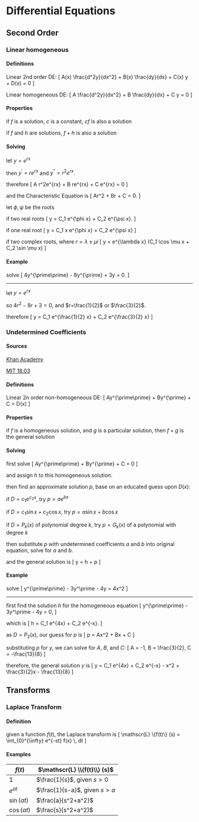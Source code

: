 # Differential Equations

## Second Order

### Linear homogeneous

#### Definitions
Linear 2nd order DE:
\[
A(x) \frac{d^2y}{dx^2} + B(x) \frac{dy}{dx} + C(x) y + D(x) = 0
\]

Linear homogeneous DE:
\[
A \frac{d^2y}{dx^2} + B \frac{dy}{dx} + C y = 0
\]

#### Properties
if $f$ is a solution, $c$ is a constant, $cf$ is also a solution

if $f$ and $h$ are solutions, $f+h$ is also a solution

#### Solving
let $y = e^{rx}$

then $y^\prime = re^{rx}$ and $y^{\prime\prime} = r^2e^{rx}$.

therefore
\[
A r^2e^{rx} + B re^{rx} + C e^{rx} = 0
\]

and the Characteristic Equation is
\[
Ar^2 + Br + C = 0.
\]

let $\phi , \psi$ be the roots

if two real roots
\[
y = C_1 e^{\phi x} + C_2 e^{\psi x}.
\]

if one real root
\[
y = C_1 x e^{\phi x} + C_2 e^{\psi x}
\]

if two complex roots, where $r = \lambda \pm \mu i$
\[
y = e^{\lambda x} (C_1 \cos \mu x + C_2 \sin \mu x)
\]




#### Example
solve
\[
4y^{\prime\prime} - 8y^{\prime} + 3y = 0.
\]

---

let $y = e^{rx}$

so $4r^2 - 8r + 3 = 0$, and $r=\frac{1}{2}$ or $\frac{3}{2}$.

therefore
\[
y = C_1 e^{\frac{1}{2} x} + C_2 e^{\frac{3}{2} x}
\]


### Undetermined Coefficients
#### Sources
[Khan Academy](https://www.khanacademy.org/math/differential-equations/second-order-differential-equations#undetermined-coefficients)

[MIT 18.03](https://ocw.mit.edu/courses/mathematics/18-03sc-differential-equations-fall-2011/unit-ii-second-order-constant-coefficient-linear-equations/undetermined-coefficients/MIT18_03SCF11_s16_1text.pdf)

#### Definitions
Linear 2n order non-homogeneous DE:
\[
Ay^{\prime\prime} + By^{\prime} + C = D(x)
\]

#### Properties
if $f$ is a homogeneous solution, and $g$ is a particular solution, then $f + g$ is the general solution

#### Solving
first solve
\[
Ay^{\prime\prime} + By^{\prime} + C = 0
\]

and assign $h$ to this homogeneous solution.

then find an approximate solution $p$, base on an educated guess upon $D(x)$:

if $D = c_1e^{c_2x}$, try $p = ae^{bx}$

if $D = c_1 \sin x + c_2 \cos x$, try $p = a\sin x + b\cos x$

if $D = P_k(x)$ of polynomial degree $k$, try $p = G_k(x)$ of a polynomial with degree $k$

then substitute $p$ with undetermined coefficients $a$ and $b$ into original equation, solve for $a$ and $b$.

and the general solution is
\[
y = h + p
\]

#### Example
solve
\[
y^{\prime\prime} - 3y^\prime - 4y = 4x^2
\]

---

first find the solution $h$ for the homogeneous equation
\[
    y^{\prime\prime} - 3y^\prime - 4y = 0,
\]

which is
\[
    h = C_1 e^{4x} + C_2 e^{-x}.
\]

as $D = P_2(x)$, our guess for $p$ is
\[
    p = Ax^2 + Bx + C
\]

substituting $p$ for $y$, we can solve for $A$, $B$, and $C$:
\[
    A = -1, B = \frac{3}{2}, C = -\frac{13}{8}
\]

therefore, the general solution $y$ is
\[
    y = C_1 e^{4x} + C_2 e^{-x} - x^2 + \frac{3}{2}x - \frac{13}{8}
\]

## Transforms

### Laplace Transform

#### Definition
given a function $f(t)$, the Laplace transform is
\[
\mathscr{L} \\{f(t)\\} (s) = \int_{0}^{\infty} e^{-st} f(x) \\, dt
\]

#### Examples

| $f(t)$ | $\mathscr{L} \\{f(t)\\} (s)$ |
| --- | --- |
| $1$ | $\frac{1}{s}$, given $s \gt 0$ |
| $e^{at}$ | $\frac{1}{s-a}$, given $s \gt a$ |
| $\sin(at)$ | $\frac{a}{s^2+a^2}$ |
| $\cos(at)$ | $\frac{s}{s^2+a^2}$ |
